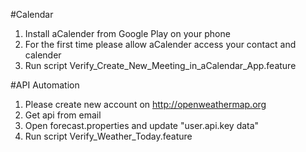 #Calendar
1. Install aCalender from Google Play on your phone
2. For the first time please allow aCalender access your contact and calender
3. Run script Verify_Create_New_Meeting_in_aCalendar_App.feature


#API Automation
1. Please create new account on http://openweathermap.org
2. Get api from email 
3. Open forecast.properties and update "user.api.key data"
4. Run script Verify_Weather_Today.feature